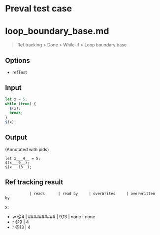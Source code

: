 # Preval test case

# loop_boundary_base.md

> Ref tracking > Done > While-if > Loop boundary base

## Options

- refTest

## Input

`````js filename=intro
let x = 5;
while (true) { 
  $(x);
  break;
}
$(x);
`````


## Output

(Annotated with pids)

`````filename=intro
let x___4__ = 5;
$(x___9__);
$(x___13__);
`````


## Ref tracking result


               | reads      | read by     | overWrites     | overwritten by
x:
  - w @4       | ########## | 9,13        | none           | none
  - r @9       | 4
  - r @13      | 4
